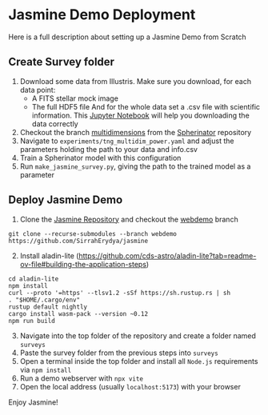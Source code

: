 # Jasmine Demo Deployment

Here is a full description about setting up a Jasmine Demo from Scratch

## Create Survey folder
1. Download some data from Illustris. Make sure you download, for each data point:
	* A FITS stellar mock image
	* The full HDF5 file
   And for the whole data set a .csv file with scientific information.
   This [Jupyter Notebook](https://github.com/SirrahErydya/jasmine/blob/webdemo/get-tng-multidim.ipynb) will help you downloading the data correctly
2. Checkout the branch [multidimensions](https://github.com/HITS-AIN/Spherinator/tree/multidimensions) from the [Spherinator](https://github.com/HITS-AIN/Spherinator) repository
3. Navigate to `experiments/tng_multidim_power.yaml` and adjust the parameters holding the path to your data and info.csv
4. Train a Spherinator model with this configuration
5. Run `make_jasmine_survey.py`, giving the path to the trained model as a parameter

## Deploy Jasmine Demo
1. Clone the [Jasmine Repository](https://github.com/SirrahErydya/jasmine) and checkout the [webdemo](https://github.com/SirrahErydya/jasmine/tree/webdemo) branch

```
git clone --recurse-submodules --branch webdemo https://github.com/SirrahErydya/jasmine 
```

2. Install aladin-lite (https://github.com/cds-astro/aladin-lite?tab=readme-ov-file#building-the-application-steps)

```
cd aladin-lite
npm install
curl --proto '=https' --tlsv1.2 -sSf https://sh.rustup.rs | sh
. "$HOME/.cargo/env"
rustup default nightly
cargo install wasm-pack --version ~0.12
npm run build
```  

3. Navigate into the top folder of the repository and create a folder named `surveys`
4. Paste the survey folder from the previous steps into `surveys`
5. Open a terminal inside the top folder and install all `Node.js` requirements via `npm install`
6. Run a demo webserver with `npx vite`
7. Open the local address (usually `localhost:5173`) with your browser

Enjoy Jasmine!
